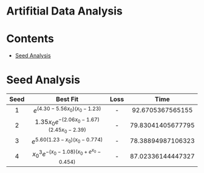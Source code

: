 
Artifitial Data Analysis
========================

Contents
========

* [Seed Analysis](#seed-analysis)

# Seed Analysis
  

|Seed|Best Fit|Loss|Time|
| :---: | :---: | :---: | :---: |
|1|$e^{\left(4.30 - 5.56 x_{0}\right) \left(x_{0} - 1.23\right)}$|-|92.6705367565155|
|2|$1.35 x_{0} e^{- \left(2.06 x_{0} - 1.67\right) \left(2.45 x_{0} - 2.39\right)}$|-|79.83041405677795|
|3|$e^{5.60 \left(1.23 - x_{0}\right) \left(x_{0} - 0.774\right)}$|-|78.38894987106323|
|4|$x_{0}^{3} e^{- \left(x_{0} - 1.08\right) \left(x_{0} + e^{x_{0}} - 0.454\right)}$|-|87.02336144447327|
